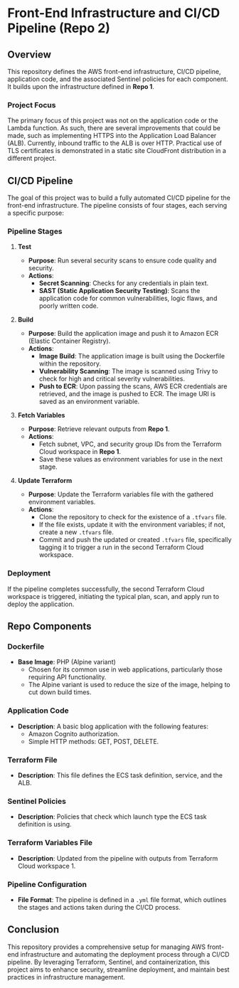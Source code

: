 # Front-End Infrastructure and CI/CD Pipeline (Repo 2)

## Overview
This repository defines the AWS front-end infrastructure, CI/CD pipeline, application code, and the associated Sentinel policies for each component. It builds upon the infrastructure defined in **Repo 1**.

### Project Focus
The primary focus of this project was not on the application code or the Lambda function. As such, there are several improvements that could be made, such as implementing HTTPS into the Application Load Balancer (ALB). Currently, inbound traffic to the ALB is over HTTP. Practical use of TLS certificates is demonstrated in a static site CloudFront distribution in a different project.

## CI/CD Pipeline
The goal of this project was to build a fully automated CI/CD pipeline for the front-end infrastructure. The pipeline consists of four stages, each serving a specific purpose:

### Pipeline Stages

1. **Test**
   - **Purpose**: Run several security scans to ensure code quality and security.
   - **Actions**:
     - **Secret Scanning**: Checks for any credentials in plain text.
     - **SAST (Static Application Security Testing)**: Scans the application code for common vulnerabilities, logic flaws, and poorly written code.

2. **Build**
   - **Purpose**: Build the application image and push it to Amazon ECR (Elastic Container Registry).
   - **Actions**:
     - **Image Build**: The application image is built using the Dockerfile within the repository.
     - **Vulnerability Scanning**: The image is scanned using Trivy to check for high and critical severity vulnerabilities.
     - **Push to ECR**: Upon passing the scans, AWS ECR credentials are retrieved, and the image is pushed to ECR. The image URI is saved as an environment variable.

3. **Fetch Variables**
   - **Purpose**: Retrieve relevant outputs from **Repo 1**.
   - **Actions**:
     - Fetch subnet, VPC, and security group IDs from the Terraform Cloud workspace in **Repo 1**.
     - Save these values as environment variables for use in the next stage.

4. **Update Terraform**
   - **Purpose**: Update the Terraform variables file with the gathered environment variables.
   - **Actions**:
     - Clone the repository to check for the existence of a `.tfvars` file.
     - If the file exists, update it with the environment variables; if not, create a new `.tfvars` file.
     - Commit and push the updated or created `.tfvars` file, specifically tagging it to trigger a run in the second Terraform Cloud workspace.

### Deployment
If the pipeline completes successfully, the second Terraform Cloud workspace is triggered, initiating the typical plan, scan, and apply run to deploy the application.

## Repo Components

### Dockerfile
- **Base Image**: PHP (Alpine variant)
  - Chosen for its common use in web applications, particularly those requiring API functionality.
  - The Alpine variant is used to reduce the size of the image, helping to cut down build times.

### Application Code
- **Description**: A basic blog application with the following features:
  - Amazon Cognito authorization.
  - Simple HTTP methods: GET, POST, DELETE.

### Terraform File
- **Description**: This file defines the ECS task definition, service, and the ALB.

### Sentinel Policies
- **Description**: Policies that check which launch type the ECS task definition is using.

### Terraform Variables File
- **Description**: Updated from the pipeline with outputs from Terraform Cloud workspace 1.

### Pipeline Configuration
- **File Format**: The pipeline is defined in a `.yml` file format, which outlines the stages and actions taken during the CI/CD process.

## Conclusion
This repository provides a comprehensive setup for managing AWS front-end infrastructure and automating the deployment process through a CI/CD pipeline. By leveraging Terraform, Sentinel, and containerization, this project aims to enhance security, streamline deployment, and maintain best practices in infrastructure management.